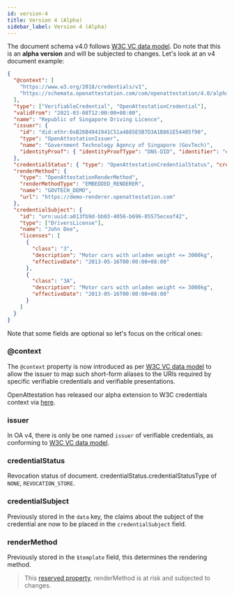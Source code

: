 ```yaml
---
id: version-4
title: Version 4 (Alpha)
sidebar_label: Version 4 (Alpha)
---
```


The document schema v4.0 follows [W3C VC data model](https://www.w3.org/TR/vc-data-model-2.0/). Do note that this is an **alpha version** and will be subjected to changes. Let's look at an v4 document example:

```json
{
  "@context": [
    "https://www.w3.org/2018/credentials/v1",
    "https://schemata.openattestation.com/com/openattestation/4.0/alpha-context.json"
  ],
  "type": ["VerifiableCredential", "OpenAttestationCredential"],
  "validFrom": "2021-03-08T12:00:00+08:00",
  "name": "Republic of Singapore Driving Licence",
  "issuer": {
    "id": "did:ethr:0xB26B4941941C51a4885E5B7D3A1B861E54405f90",
    "type": "OpenAttestationIssuer",
    "name": "Government Technology Agency of Singapore (GovTech)",
    "identityProof": { "identityProofType": "DNS-DID", "identifier": "example.openattestation.com" }
  },
  "credentialStatus": { "type": "OpenAttestationCredentialStatus", "credentialStatusType": "NONE" },
  "renderMethod": {
    "type": "OpenAttestationRenderMethod",
    "renderMethodType": "EMBEDDED_RENDERER",
    "name": "GOVTECH_DEMO",
    "url": "https://demo-renderer.openattestation.com"
  },
  "credentialSubject": {
    "id": "urn:uuid:a013fb9d-bb03-4056-b696-05575eceaf42",
    "type": ["DriversLicense"],
    "name": "John Doe",
    "licenses": [
      {
        "class": "3",
        "description": "Motor cars with unladen weight <= 3000kg",
        "effectiveDate": "2013-05-16T00:00:00+08:00"
      },
      {
        "class": "3A",
        "description": "Motor cars with unladen weight <= 3000kg",
        "effectiveDate": "2013-05-16T00:00:00+08:00"
      }
    ]
  }
}
```

Note that some fields are optional so let's focus on the critical ones:

### @context

The `@context` property is now introduced as per [W3C VC data model](https://www.w3.org/TR/vc-data-model-2.0/#contexts) to allow the issuer to map such short-form aliases to the URIs required by specific verifiable credentials and verifiable presentations.

OpenAttestation has released our alpha extension to W3C credentials context via [here](https://schemata.openattestation.com/com/openattestation/4.0/alpha-schema.json).

### issuer

In OA v4, there is only be one named `issuer` of verifiable credentials, as conforming to [W3C VC data model](https://www.w3.org/TR/vc-data-model-2.0/#issuer).

### credentialStatus

Revocation status of document. credentialStatus.credentialStatusType of `NONE`, `REVOCATION_STORE`.

### credentialSubject

Previously stored in the `data` key, the claims about the subject of the credential are now to be placed in the `credentialSubject` field.

### renderMethod

Previously stored in the `$template` field, this determines the rendering method.

> This [reserved property](https://www.w3.org/TR/vc-data-model-2.0/#reserved-extension-points), renderMethod is at risk and subjected to changes.
